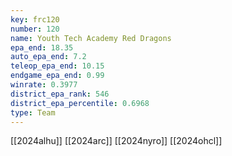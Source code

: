 ```yaml
---
key: frc120
number: 120
name: Youth Tech Academy Red Dragons
epa_end: 18.35
auto_epa_end: 7.2
teleop_epa_end: 10.15
endgame_epa_end: 0.99
winrate: 0.3977
district_epa_rank: 546
district_epa_percentile: 0.6968
type: Team
---
```

[[2024alhu]]
[[2024arc]]
[[2024nyro]]
[[2024ohcl]]
